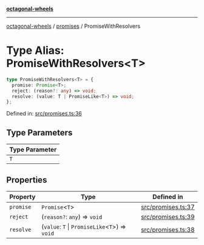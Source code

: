 [**octagonal-wheels**](../../../../README.md)

***

[octagonal-wheels](../../../../globals.md) / [promises](../README.md) / PromiseWithResolvers

# Type Alias: PromiseWithResolvers\<T\>

```ts
type PromiseWithResolvers<T> = {
  promise: Promise<T>;
  reject: (reason?: any) => void;
  resolve: (value: T | PromiseLike<T>) => void;
};
```

Defined in: [src/promises.ts:36](https://github.com/vrtmrz/octagonal-wheels/blob/main/src/promises.ts#L36)

## Type Parameters

| Type Parameter |
| ------ |
| `T` |

## Properties

| Property | Type | Defined in |
| ------ | ------ | ------ |
| <a id="promise"></a> `promise` | `Promise`\<`T`\> | [src/promises.ts:37](https://github.com/vrtmrz/octagonal-wheels/blob/main/src/promises.ts#L37) |
| <a id="reject"></a> `reject` | (`reason?`: `any`) => `void` | [src/promises.ts:39](https://github.com/vrtmrz/octagonal-wheels/blob/main/src/promises.ts#L39) |
| <a id="resolve"></a> `resolve` | (`value`: `T` \| `PromiseLike`\<`T`\>) => `void` | [src/promises.ts:38](https://github.com/vrtmrz/octagonal-wheels/blob/main/src/promises.ts#L38) |
